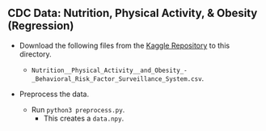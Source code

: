 CDC Data: Nutrition, Physical Activity, & Obesity (Regression)
---
* Download the following files from the [Kaggle Repository](https://www.kaggle.com/spittman1248/cdc-data-nutrition-physical-activity-obesity) to this directory.
    * `Nutrition__Physical_Activity__and_Obesity_-_Behavioral_Risk_Factor_Surveillance_System.csv`.

* Preprocess the data.
    * Run `python3 preprocess.py`.
    	* This creates a `data.npy`.
